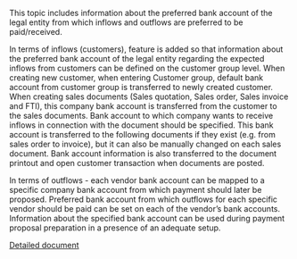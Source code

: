 This topic includes information about the preferred bank account of the legal entity from which inflows and outflows are preferred to be paid/received.

In terms of inflows (customers), feature is added so that information about the preferred bank account of the legal entity regarding the expected inflows from customers can be defined on the customer group level. When creating new customer, when entering Customer group, default bank account from customer group is transferred to newly created customer. When creating sales documents (Sales quotation, Sales order, Sales invoice and FTI), this company bank account is transferred from the customer to the sales documents. Bank account to which company wants to receive inflows in connection with the document should be specified. This bank account is transferred to the following documents if they exist (e.g. from sales order to invoice), but it can also be manually changed on each sales document. Bank account information is also transferred to the document printout and open customer transaction when documents are posted.

In terms of outflows - each vendor bank account can be mapped to a specific company bank account from which payment should later be proposed. Preferred bank account from which outflows for each specific vendor should be paid can be set on each of the vendor’s bank accounts. Information about the specified bank account can be used during payment proposal preparation in a presence of an adequate setup.

[Detailed document](https://adacta.sharepoint.com/:w:/r/sites/ERP-Product-Development/Shared%20Documents/D365FO%20Localization%20documentation/D365O%20ext%20LOC%20Company%20bank%20account%20(customers%20and%20vendors).docx?d=wb79c4fe1e75a4472a8219c19584621e2&csf=1&e=woygzq)